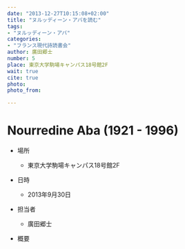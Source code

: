 ```yaml
---
date: "2013-12-27T10:15:08+02:00"
title: "ヌルッディーン・アバを読む"
tags:
- "ヌルッディーン・アバ"
categories:
- "フランス現代詩読書会"
author: 廣田郷士 
number: 5
place: 東京大学駒場キャンパス18号館2F
wait: true
cite: true
photo:
photo_from:

---
```


# Nourredine Aba (1921 - 1996)


<!--more-->

* 場所

	- 東京大学駒場キャンパス18号館2F

* 日時

	- 2013年9月30日

* 担当者

	- 廣田郷士 

* 概要


